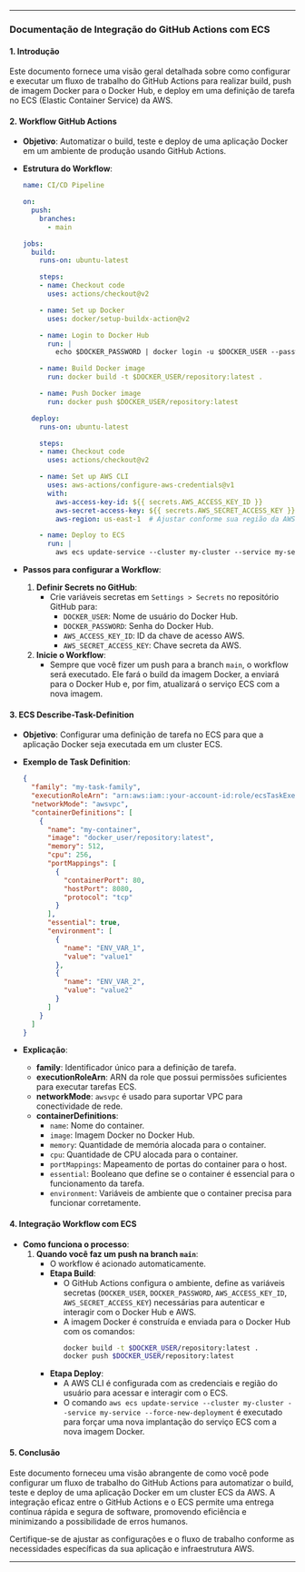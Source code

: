 
---

### **Documentação de Integração do GitHub Actions com ECS**

#### **1. Introdução**
Este documento fornece uma visão geral detalhada sobre como configurar e executar um fluxo de trabalho do GitHub Actions para realizar build, push de imagem Docker para o Docker Hub, e deploy em uma definição de tarefa no ECS (Elastic Container Service) da AWS.

#### **2. Workflow GitHub Actions**
- **Objetivo**: Automatizar o build, teste e deploy de uma aplicação Docker em um ambiente de produção usando GitHub Actions.
- **Estrutura do Workflow**:

  ```yaml
  name: CI/CD Pipeline

  on:
    push:
      branches:
        - main

  jobs:
    build:
      runs-on: ubuntu-latest

      steps:
      - name: Checkout code
        uses: actions/checkout@v2

      - name: Set up Docker
        uses: docker/setup-buildx-action@v2

      - name: Login to Docker Hub
        run: |
          echo $DOCKER_PASSWORD | docker login -u $DOCKER_USER --password-stdin

      - name: Build Docker image
        run: docker build -t $DOCKER_USER/repository:latest .

      - name: Push Docker image
        run: docker push $DOCKER_USER/repository:latest

    deploy:
      runs-on: ubuntu-latest

      steps:
      - name: Checkout code
        uses: actions/checkout@v2

      - name: Set up AWS CLI
        uses: aws-actions/configure-aws-credentials@v1
        with:
          aws-access-key-id: ${{ secrets.AWS_ACCESS_KEY_ID }}
          aws-secret-access-key: ${{ secrets.AWS_SECRET_ACCESS_KEY }}
          aws-region: us-east-1  # Ajustar conforme sua região da AWS

      - name: Deploy to ECS
        run: |
          aws ecs update-service --cluster my-cluster --service my-service --force-new-deployment
  ```

- **Passos para configurar a Workflow**:
  1. **Definir Secrets no GitHub**: 
     - Crie variáveis secretas em `Settings > Secrets` no repositório GitHub para:
       - `DOCKER_USER`: Nome de usuário do Docker Hub.
       - `DOCKER_PASSWORD`: Senha do Docker Hub.
       - `AWS_ACCESS_KEY_ID`: ID da chave de acesso AWS.
       - `AWS_SECRET_ACCESS_KEY`: Chave secreta da AWS.
  2. **Inicie o Workflow**:
     - Sempre que você fizer um push para a branch `main`, o workflow será executado. Ele fará o build da imagem Docker, a enviará para o Docker Hub e, por fim, atualizará o serviço ECS com a nova imagem.

#### **3. ECS Describe-Task-Definition**
- **Objetivo**: Configurar uma definição de tarefa no ECS para que a aplicação Docker seja executada em um cluster ECS.
- **Exemplo de Task Definition**:

  ```json
  {
    "family": "my-task-family",
    "executionRoleArn": "arn:aws:iam::your-account-id:role/ecsTaskExecutionRole",
    "networkMode": "awsvpc",
    "containerDefinitions": [
      {
        "name": "my-container",
        "image": "docker_user/repository:latest",
        "memory": 512,
        "cpu": 256,
        "portMappings": [
          {
            "containerPort": 80,
            "hostPort": 8080,
            "protocol": "tcp"
          }
        ],
        "essential": true,
        "environment": [
          {
            "name": "ENV_VAR_1",
            "value": "value1"
          },
          {
            "name": "ENV_VAR_2",
            "value": "value2"
          }
        ]
      }
    ]
  }
  ```

- **Explicação**:
  - **family**: Identificador único para a definição de tarefa.
  - **executionRoleArn**: ARN da role que possui permissões suficientes para executar tarefas ECS.
  - **networkMode**: `awsvpc` é usado para suportar VPC para conectividade de rede.
  - **containerDefinitions**:
    - `name`: Nome do container.
    - `image`: Imagem Docker no Docker Hub.
    - `memory`: Quantidade de memória alocada para o container.
    - `cpu`: Quantidade de CPU alocada para o container.
    - `portMappings`: Mapeamento de portas do container para o host.
    - `essential`: Booleano que define se o container é essencial para o funcionamento da tarefa.
    - `environment`: Variáveis de ambiente que o container precisa para funcionar corretamente.

#### **4. Integração Workflow com ECS**
- **Como funciona o processo**:
  1. **Quando você faz um push na branch `main`**:
     - O workflow é acionado automaticamente.
     - **Etapa Build**:
       - O GitHub Actions configura o ambiente, define as variáveis secretas (`DOCKER_USER`, `DOCKER_PASSWORD`, `AWS_ACCESS_KEY_ID`, `AWS_SECRET_ACCESS_KEY`) necessárias para autenticar e interagir com o Docker Hub e AWS.
       - A imagem Docker é construída e enviada para o Docker Hub com os comandos:
         ```bash
         docker build -t $DOCKER_USER/repository:latest .
         docker push $DOCKER_USER/repository:latest
         ```
     - **Etapa Deploy**:
       - A AWS CLI é configurada com as credenciais e região do usuário para acessar e interagir com o ECS.
       - O comando `aws ecs update-service --cluster my-cluster --service my-service --force-new-deployment` é executado para forçar uma nova implantação do serviço ECS com a nova imagem Docker.

#### **5. Conclusão**
Este documento forneceu uma visão abrangente de como você pode configurar um fluxo de trabalho do GitHub Actions para automatizar o build, teste e deploy de uma aplicação Docker em um cluster ECS da AWS. A integração eficaz entre o GitHub Actions e o ECS permite uma entrega contínua rápida e segura de software, promovendo eficiência e minimizando a possibilidade de erros humanos.

Certifique-se de ajustar as configurações e o fluxo de trabalho conforme as necessidades específicas da sua aplicação e infraestrutura AWS.

---